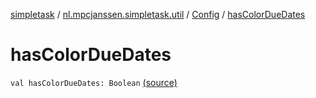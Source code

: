 [simpletask](../../index.md) / [nl.mpcjanssen.simpletask.util](../index.md) / [Config](index.md) / [hasColorDueDates](.)

# hasColorDueDates

`val hasColorDueDates: Boolean` [(source)](https://github.com/mpcjanssen/simpletask-android/blob/master/src/main/java/nl/mpcjanssen/simpletask/util/Config.kt#L288)